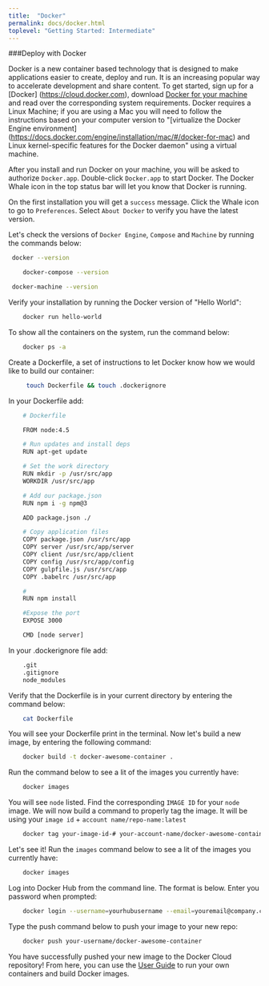 ```yaml
---
title:  "Docker"
permalink: docs/docker.html
toplevel: "Getting Started: Intermediate"
---
```


###Deploy with Docker

Docker is a new container based technology that is designed to make applications easier to create, deploy and run. It is an increasing popular way to accelerate development and share content. To get started, sign up for a [Docker] (https://cloud.docker.com), download [Docker for your machine](https://www.docker.com/products/docker) and read over the corresponding system requirements. Docker requires a Linux Machine; if you are using a Mac you will need to follow the instructions based on your computer version to "[virtualize the Docker Engine environment] (https://docs.docker.com/engine/installation/mac/#/docker-for-mac) and Linux kernel-specific features for the Docker daemon" using a virtual machine.

After you install and run Docker on your machine, you will be asked to authorize `Docker.app`. Double-click `Docker.app` to start Docker. The Docker Whale icon in the top status bar will let you know that Docker is running.

On the first installation you will get a `success` message. Click the Whale icon to go to `Preferences`. Select `About Docker` to verify you have the latest version.

Let's check the versions of `Docker Engine`, `Compose` and `Machine` by running the commands below:

```bash
 docker --version

	docker-compose --version

 docker-machine --version
```

Verify your installation by running the Docker version of "Hello World":

```bash
	docker run hello-world
```

To show all the containers on the system, run the command below:

```bash
	docker ps -a
```

Create a Dockerfile, a set of instructions to let Docker know how we would like to build our container:

```bash
	 touch Dockerfile && touch .dockerignore
```

In your Dockerfile add:

```bash
	# Dockerfile

	FROM node:4.5

	# Run updates and install deps
	RUN apt-get update

	# Set the work directory
	RUN mkdir -p /usr/src/app
	WORKDIR /usr/src/app

	# Add our package.json
	RUN npm i -g npm@3

	ADD package.json ./

	# Copy application files
	COPY package.json /usr/src/app
	COPY server /usr/src/app/server
	COPY client /usr/src/app/client
	COPY config /usr/src/app/config
	COPY gulpfile.js /usr/src/app
	COPY .babelrc /usr/src/app

	#
	RUN npm install

	#Expose the port
	EXPOSE 3000

	CMD [node server]
```

In your .dockerignore file add:

```bash
	.git
	.gitignore
	node_modules
```

Verify that the Dockerfile is in your current directory by entering the command below:

```bash
	cat Dockerfile
```

You will see your Dockerfile print in the terminal. Now let's build a new image, by entering the following command:

```bash
	docker build -t docker-awesome-container .
```

Run the command below to see a lit of the images you currently have:

```bash
	docker images
```

You will see `node` listed. Find the corresponding `IMAGE ID` for your `node` image. We will now build a command to properly tag the image. It will be using your `image id` + `account name/repo-name:latest`

```bash
	docker tag your-image-id-# your-account-name/docker-awesome-container:latest
```

Let's see it! Run the `images` command below to see a lit of the images you currently have:

```bash
	docker images
```

Log into Docker Hub from the command line. The format is below. Enter you password when prompted:

```bash
	docker login --username=yourhubusername --email=youremail@company.com
```

Type the push command below to push your image to your new repo:

```bash
	docker push your-username/docker-awesome-container
```

You have successfully pushed your new image to the Docker Cloud repository! From here, you can use the [User Guide](https://docs.docker.com/engine/userguide/intro/) to run your own containers and build Docker images.
